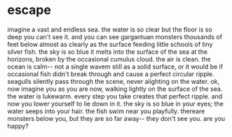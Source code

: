 # escape

imagine a vast and endless sea. the water is so clear but the floor is so deep you can't see it. and you can see gargantuan monsters thousands of feet below almost as clearly as the surface feeding little schools of tiny silver fish. the sky is so blue it melts into the surface of the sea at the horizons, broken by the occasional cumulus cloud. the air is clean. the ocean is calm-- not a single wavem still as a solid surface, or it would be if occasional fish didn't break through and cause a perfect circular ripple. seagulls silently pass through the scene, never alighting on the water. ok, now imagine you as you are now, walking lightly on the surface of the sea. the water is lukewarm. every step you take creates that perfect ripple. and now you lower yourself to lie down in it. the sky is so blue in your eyes; the water seeps into your hair. the fish swim near you playfully. thereare monsters below you, but they are so far away-- they don't see you. are you happy?
